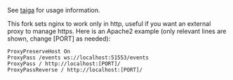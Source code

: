 See [taiga](https://github.com/docker-taiga/taiga) for usage information.

This fork sets nginx to work only in http, useful if you want an external proxy to manage https. Here is an Apache2 example (only relevant lines are shown, change [PORT] as needed):

```
ProxyPreserveHost On
ProxyPass /events ws://localhost:51553/events
ProxyPass / http://localhost:[PORT]/
ProxyPassReverse / http://localhost:[PORT]/
```
